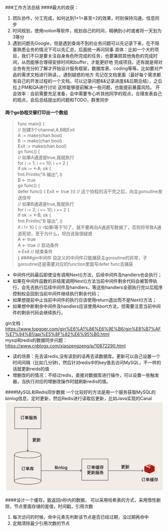 ###工作方法总结
####最大的收获：
1. 团队协作，分工完成，如何达到1+1=甚至>2的效果，时刻保持沟通，信息同步
2. 时间规划，使用notion等软件，规划自己的时间，精确到小时或者将一天划为3等分
3. 遇到问题先Google，但是遇到查询不到的业务问题可以先记录下来，在不阻塞熟悉业务的情况下可以先汇总，后面统一再问同事
具体：比如一个大的项目，我们不只是要关注自身角色所完成的任务，也要兼顾其他角色的完成时间，从而能够合理得安排时间和buffer，才能更好地
   完成项目。还有就是得对业务有充分的了解才开始设计服务框架，数据库表、coding等等。比如要对产品的需求文档进行熟读，，遇到疑惑的地方
   先记在文档里面（最好每个需求都有自己的开发过程的一个文档，可以记录问题&&记录进度&&后期总结），之后拉上PM和QA进行讨论
   这样能够提前解决一些问题，也能提前暴露风险。
开会效率：会前需要充足准备，会中需要专心听其他同学的观点，合理发表自己的观点，会后总结提出的问题和TODO，群里同步
   

#### 两个go协程交替打印出一个数组
>func main() {<br>
  // 创建3个channel,A,B和Exit<br>
  A := make(chan bool)<br>
  B := make(chan bool)<br>
  Exit := make(chan bool)<br>
  go func() {<br>
    // 如果A通道是true,我就执行<br>
    for i := 1; i <= 10; i += 2 {<br>
      if ok := <-A; ok {<br>
        fmt.Println("A 输出", i)<br>
        B <- true<br>
  go func() {<br>
    defer func() { Exit <- true }() // 这个协程的活干完之后，向主goroutine发送信号<br>
    // 如果B通道是true,我就执行<br>
    for i := 2; i <= 10; i += 2 {<br>
      if ok := <-B; ok {<br>
        fmt.Println("B 输出", i)<br>
        if i != 10 { // r如果i等于10了，就不要再向A通道写数据了，否则将导致A通道死锁，至于为什么，坦白说我很疑惑<br>
          A <- true<br>
  A <- true // 启动条件<br>
  <-Exit    // 结束条件<br>
}
####gin中间件
自定义的中间件只能捕获主goroutine的异常，子goroutine还是需要对应的function里面写defer func去捕获
- 中间件代码最后即使没有调用Next()方法，后续中间件及handlers也会执行；
- 如果在中间件函数的非结尾调用Next()方法当前中间件剩余代码会被暂停执行，会先去执行后续中间件及handlers，等这些handlers全部执行完以后程序控制权会回到当前中间件继续执行剩余代码；
- 如果想提前中止当前中间件的执行应该使用return退出而不是Next()方法；
- 如果想中断剩余中间件及handlers应该使用Abort方法，但需要注意当前中间件的剩余代码会继续执行。

gin文档：https://www.topgoer.com/gin%E6%A1%86%E6%9E%B6/gin%E8%B7%AF%E7%94%B1/api%E5%8F%82%E6%95%B0.html  
mysql和redis的数据同步问题：https://www.cnblogs.com/xiaozengzeng/p/10872290.html  
- 读的场景：先去读redis,没有读到的话再去读数据库。更新可以自己设置一个时间间隔（比如几分钟)，然后针对redis中的key值去访问MySQL，不一样的话就更新reids的值
- 增删改的的情况：不经过redis，直接对数据库进行操作，可以设置一些触发器，当执行对应的增删改操作时就刷新redis的值。

####MySQL和Redis同步数据
一个比较好的方法是用一个服务获取MySQL的binlog信息，定时更新，然后Redis进行读取后更新，比如Java实现的Canal
![](./image/SyncCanal.png)

####设计一个缓存，能返回n秒内的数据，
可以采用哈希表的方式，采用惰性删除，节点里面存储的是值，时间戳，引用次数
1. 每次访问的时候，命中元素先判断该节点是否已经过期，没过期再命中
2. 定期清除最少引用次数的节点